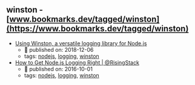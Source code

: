 winston - [www.bookmarks.dev/tagged/winston](https://www.bookmarks.dev/tagged/winston)
---
* [Using Winston, a versatile logging library for Node.js](https://thisdavej.com/using-winston-a-versatile-logging-library-for-node-js/)
    * :calendar: published on: 2018-12-06
    * tags: [nodejs](../tagged/nodejs.md), [logging](../tagged/logging.md), [winston](../tagged/winston.md)
* [How to Get Node.js Logging Right | @RisingStack](https://blog.risingstack.com/node-js-logging-tutorial/)
    * :calendar: published on: 2016-10-01
    * tags: [nodejs](../tagged/nodejs.md), [logging](../tagged/logging.md), [winston](../tagged/winston.md)
